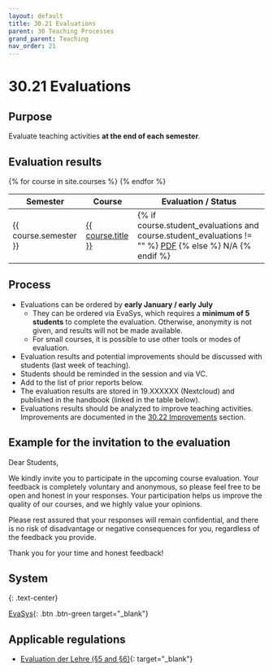 ```yaml
---
layout: default
title: 30.21 Evaluations
parent: 30 Teaching Processes
grand_parent: Teaching
nav_order: 21
---
```


# 30.21 Evaluations

## Purpose

Evaluate teaching activities **at the end of each semester**.

## Evaluation results

<table>
  <thead>
    <tr>
      <th>Semester</th>
      <th>Course</th>
      <th>Evaluation / Status</th>
    </tr>
  </thead>
  <tbody>
    {% for course in site.courses %}
    <tr>
      <td>{{ course.semester }}</td>
      <td><a href="{{ site.baseurl }}{{ course.url }}">{{ course.title }}</a></td>
      <td>
        {% if course.student_evaluations and course.student_evaluations != "" %}
          <a href="{{ site.baseurl }}/assets/evaluations/{{ course.student_evaluations }}">PDF</a>
        {% else %}
            N/A
        {% endif %}
      </td>
    </tr>
    {% endfor %}
  </tbody>
</table>


## Process

- Evaluations can be ordered by **early January / early July**
  - They can be ordered via EvaSys, which requires a **minimum of 5 students** to complete the evaluation. Otherwise, anonymity is not given, and results will not be made available.
  - For small courses, it is possible to use other tools or modes of evaluation.
- Evaluation results and potential improvements should be discussed with students (last week of teaching).
- Students should be reminded in the session and via VC.
- Add to the list of prior reports below.
- The evaluation results are stored in 19.XXXXXX (Nextcloud) and published in the handbook (linked in the table below).
- Evaluations results should be analyzed to improve teaching activities. Improvements are documented in the [30.22 Improvements](30.22.improvements.html) section.

## Example for the invitation to the evaluation

Dear Students,

We kindly invite you to participate in the upcoming course evaluation. Your feedback is completely voluntary and anonymous, so please feel free to be open and honest in your responses. Your participation helps us improve the quality of our courses, and we highly value your opinions.

Please rest assured that your responses will remain confidential, and there is no risk of disadvantage or negative consequences for you, regardless of the feedback you provide.

Thank you for your time and honest feedback!


## System

{: .text-center}

[EvaSys](https://www.uni-bamberg.de/its/lehrevaluation/){: .btn .btn-green target="_blank"}

## Applicable regulations

- [Evaluation der Lehre (§5 and §6)](https://www.uni-bamberg.de/fileadmin/www.abt-studium/Rechtsvorschriften/1Organisation/Evaluation%20Lehre%20Studium/180305-O-Sicherung-Qualitaet-Lehre-Studium.pdf){: target="_blank"}
